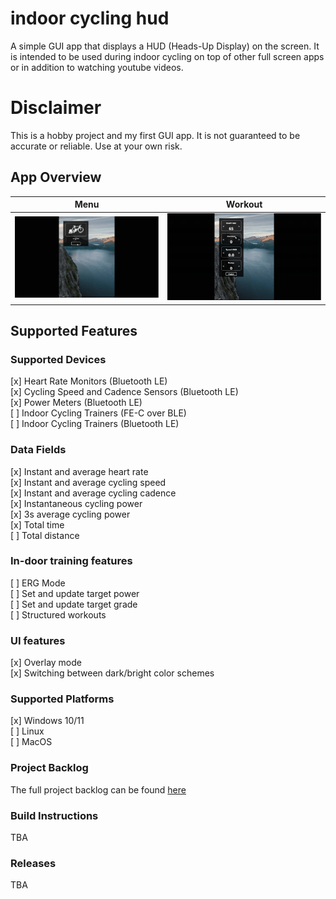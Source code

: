 # indoor cycling hud

A simple GUI app that displays a HUD (Heads-Up Display) on the screen.
It is intended to be used during indoor cycling on top of other full screen apps or in addition to watching youtube
videos.

# Disclaimer

This is a hobby project and my first GUI app. It is not guaranteed to be accurate or reliable. Use at your own risk.

## App Overview

|            Menu             |         Workout         |
:---------------------------:|:-----------------------:
| ![x](_docs/select_menu.gif) | ![x](_docs/workout.gif) |

## Supported Features

### Supported Devices

[x] Heart Rate Monitors (Bluetooth LE) \
[x] Cycling Speed and Cadence Sensors (Bluetooth LE) \
[x] Power Meters (Bluetooth LE) \
[ ] Indoor Cycling Trainers (FE-C over BLE) \
[ ] Indoor Cycling Trainers (Bluetooth LE)

### Data Fields

[x] Instant and average heart rate \
[x] Instant and average cycling speed \
[x] Instant and average cycling cadence \
[x] Instantaneous cycling power \
[x] 3s average cycling power \
[x] Total time \
[ ] Total distance

### In-door training features

[ ] ERG Mode \
[ ] Set and update target power \
[ ] Set and update target grade \
[ ] Structured workouts

### UI features

[x] Overlay mode \
[x] Switching between dark/bright color schemes

### Supported Platforms

[x] Windows 10/11 \
[ ] Linux \
[ ] MacOS

### Project Backlog

The full project backlog can be found [here](BACKLOG.md)

### Build Instructions

TBA

### Releases

TBA
